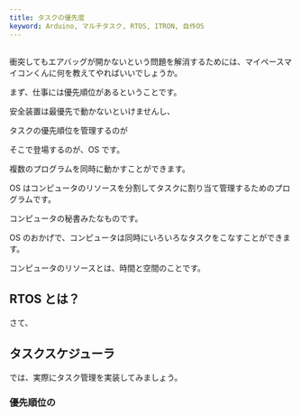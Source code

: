 ```yaml
---
title: タスクの優先度
keyword: Arduino, マルチタスク, RTOS, ITRON, 自作OS
---
```


##

衝突してもエアバッグが開かないという問題を解消するためには、マイペースマイコンくんに何を教えてやればいいでしょうか。

まず、仕事には優先順位があるということです。

安全装置は最優先で動かないといけませんし、

タスクの優先順位を管理するのが

そこで登場するのが、OS です。

複数のプログラムを同時に動かすことができます。

OS はコンピュータのリソースを分割してタスクに割り当て管理するためのプログラムです。

コンピュータの秘書みたなものです。

OS のおかげで、コンピュータは同時にいろいろなタスクをこなすことができます。

コンピュータのリソースとは、時間と空間のことです。

## RTOS とは？

さて、

## タスクスケジューラ

では、実際にタスク管理を実装してみましょう。

### 優先順位の
